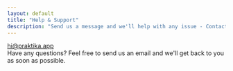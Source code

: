 ```yaml
---
layout: default
title: "Help & Support"
description: "Send us a message and we'll help with any issue - Contact Praktika support team"
---
```


<div class="main">
  <div class="content">
    <div class="first-screen-wrapper">
      <a href="mailto:hi@praktika.app?subject=Support%20request" class="mailto w-inline-block">
        <div class="contacts-wrapper">hi@praktika.app</div>
      </a>
      <div class="feedback-form-text">
        Have any questions? Feel free to send us an email and we'll get back to you as soon as possible.
      </div>
    </div>
  </div>
</div>